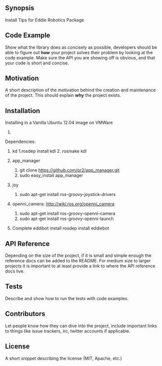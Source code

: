 ## Synopsis

Install Tips for Eddie Robotics Package


## Code Example

Show what the library does as concisely as possible, developers should be able to figure out **how** your project solves their problem by looking at the code example. Make sure the API you are showing off is obvious, and that your code is short and concise.

## Motivation

A short description of the motivation behind the creation and maintenance of the project. This should explain **why** the project exists.

## Installation

Installing in a Vanilla Ubuntu 12.04 image on VMWare

1. 

Dependencies:
1. kd
      1.rosdep install kdl
      2. rosmake kdl
2. app_manager
      1. git clone https://github.com/pr2/app_manager.git
      2. sudo easy_install app_manager
3. joy
      1. sudo apt-get install ros-groovy-joystick-drivers
4. openni_camera: http://wiki.ros.org/openni_camera
      1. sudo apt-get install ros-groovy-openni-camera
      2. sudo apt-get install ros-groovy-openni-launch  

5. Complete eddibot install
      rosdep install eddiebot

## API Reference

Depending on the size of the project, if it is small and simple enough the reference docs can be added to the README. For medium size to larger projects it is important to at least provide a link to where the API reference docs live.

## Tests

Describe and show how to run the tests with code examples.

## Contributors

Let people know how they can dive into the project, include important links to things like issue trackers, irc, twitter accounts if applicable.

## License

A short snippet describing the license (MIT, Apache, etc.)
